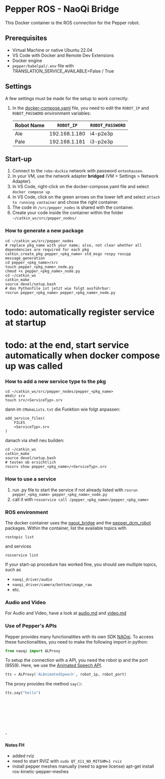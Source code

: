 # Pepper ROS - NaoQi Bridge
This Docker container is the ROS connection for the Pepper robot.

## Prerequisites
- Virtual Machine or native Ubuntu 22.04
- VS Code with Docker and Remote Dev Extensions
- Docker engine
- `pepper/babelpal/.env` file with TRANSLATION_SERVICE_AVAILABLE=False / True

## Settings
A few settings must be made for the setup to work correctly:

1. In the [docker-compose.yaml](docker-compose.yaml) file, you need to edit the `ROBOT_IP` and `ROBOT_PASSWORD` environment variables:

    | Robot Name | `ROBOT_IP` | `ROBOT_PASSWORD` |
    | --- | --- | --- |
    | Ale |   192.168.1.180 | i4-p2e3p | 
    | Pale |   192.168.1.181 | i3-p2e3p | 


## Start-up

1. Connect to the `robo-duckie` network with password `entenhausen`.
2. In your VM, use the network adapter **bridged** (VM > Settings > Network Adapter).
3. In VS Code, right-click on the docker-compose.yaml file and select `docker compose up`
4. In VS Code, click on the green arrows on the lower left and select  `attach to running container` and chose the right container.
5. The code in `/src/pepper_nodes` is shared with the container.
6. Create your code inside the container within the folder `~/catkin_ws/src/pepper_nodes/`

### How to generate a new package
```shell
cd ~/catkin_ws/src/pepper_nodes
# replace pkg_name with your name; also, not clear whether all dependencies are required for each pkg
catkin_create_pkg pepper_<pkg_name> std_msgs rospy roscpp message_generation
cd pepper_<pkg_name>/src
touch pepper_<pkg_name>_node.py
chmod +x pepper_<pkg_name>_node.py
cd ~/catkin_ws
catkin_make
source devel/setup.bash
# das Pythonfile ist jetzt wie folgt ausführbar:
rosrun pepper_<pkg_name> pepper_<pkg_name>_node.py
```
# todo: automatically register service at startup
# todo: at the end, start service automatically when docker compose up was called
### How to add a new service type to the pkg
```shell
cd ~/catkin_ws/src/pepper_nodes/pepper_<pkg_name>
mkdir srv
touch srv/<ServiceTyp>.srv
```
dann im `CMakeLists.txt` die Funktion wie folgt anpassen:
```
add_service_files(
    FILES
    <ServiceTyp>.srv
)
```
danach via shell neu builden:
```shell
cd ~/catkin_ws
catkin_make
source devel/setup.bash
# testen ob ersichtlich
rossrv show pepper_<pkg_name>/<ServiceTyp>.srv
```

### How to use a service
1. run .py file to start the service if not already listed with `rosrun pepper_<pkg_name> pepper_<pkg_name>_node.py`
2. call it with `rosservice call /pepper_<pkg_name>/pepper_<pkg_name>`


### ROS environment

The docker container uses the [naoqi_bridge](https://github.com/ros-naoqi/naoqi_bridge) and the [pepper_dcm_robot](https://github.com/ros-naoqi/pepper_dcm_robot) packages. Within the container, list the available topics with

    rostopic list

and services

    rosservice list

If your start-up procedure has worked fine, you should see multiple topics, such as

- `naoqi_driver/audio`
- `naoqi_driver/camera/bottom/image_raw`
- etc. 

### Audio and Video

For Audio and Video, have a look at  [audio.md](audio.md) and [video.md](video.md)


### Use of Pepper's APIs

Pepper provides many functionalities with its own SDK [NAOqi](http://doc.aldebaran.com/2-5/naoqi/). To access these functionalities, you need to make the following import in python:

```python
from naoqi import ALProxy
```

To setup the connection with a API, you need the robot ip and the port (9559). Here, we use the [Animated Speech API](http://doc.aldebaran.com/2-5/naoqi/audio/alanimatedspeech-api.html).

```python
tts = ALProxy('ALAnimatedSpeech', robot_ip, robot_port)
```

The proxy provides the method `say()`:

```python
tts.say("hello")
```
<br>
<br>
<br>
<br>
<br>
<br>
-



#### Notes FH

- added rviz
- need to start RVIZ with 
    `sudo QT_X11_NO_MITSHM=1 rviz`
- install pepper meshes manually (need to agree license)
    apt-get install ros-kinetic-pepper-meshes
